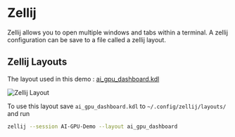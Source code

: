 # Zellij

Zellij allows you to open multiple windows and tabs within a terminal. A zellij configuration can be save to a file called a zellij layout.

## Zellij Layouts

The layout used in this demo : [ai_gpu_dashboard.kdl](ai_gpu_dashboard.kdl)

![Zellij Layout](/assets/images/zellij.png)

To use this layout save `ai_gpu_dashboard.kdl` to `~/.config/zellij/layouts/` and run  

```bash
zellij --session AI-GPU-Demo --layout ai_gpu_dashboard
```